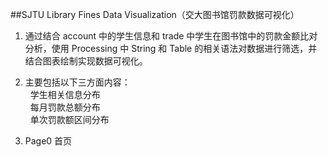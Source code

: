 ##SJTU Library Fines Data Visualization（交大图书馆罚款数据可视化）
1. 通过结合 account 中的学生信息和 trade 中学生在图书馆中的罚款金额比对分析，使用 Processing 中 String 和 Table 的相关语法对数据进行筛选，并结合图表绘制实现数据可视化。  
  
2. 主要包括以下三方面内容：  
   学生相关信息分布  
   每月罚款总额分布  
   单次罚款额区间分布  
  
3. Page0 首页  
